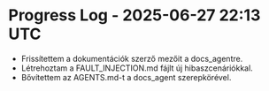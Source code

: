 # Progress Log - 2025-06-27 22:13 UTC

* Frissítettem a dokumentációk szerző mezőit a docs_agentre.
* Létrehoztam a FAULT_INJECTION.md fájlt új hibaszcenáriókkal.
* Bővítettem az AGENTS.md-t a docs_agent szerepkörével.
